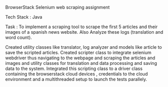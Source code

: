 BrowserStack Selenium web scraping assignment

Tech Stack : Java

Task : To implement a scraping tool to scrape the first 5 articles and their images of a spanish news website. Also Analyze these logs (translation and word count).

Created utility classes like translator, log analyzer and models like article to save the scripted articles.
Created scripter class to integrate selenium webdriver thus navigating to the webpage and scraping the articles and images and utility classes for translation and data processing
and saving data to the system.
Integrated this scripting class to a driver class containing the browserstack cloud devices , credentials to the cloud environment and a multithreaded setup to launch the tests parallely.
